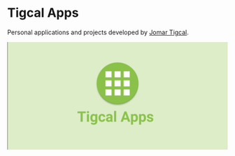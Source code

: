 Tigcal Apps
============================

Personal applications and projects developed by [Jomar Tigcal](https://www.tigcal.com/).

![Feature Graphic](art/feature-graphic.png)
